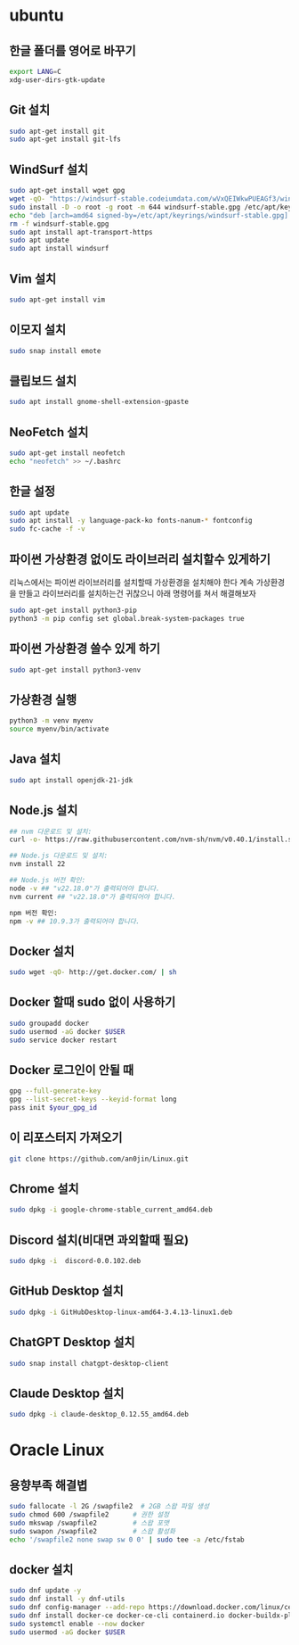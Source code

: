 # ubuntu
## 한글 폴더를 영어로 바꾸기

```bash
export LANG=C
xdg-user-dirs-gtk-update
```

## Git 설치

```bash
sudo apt-get install git
sudo apt-get install git-lfs
```

## WindSurf 설치

```bash
sudo apt-get install wget gpg
wget -qO- "https://windsurf-stable.codeiumdata.com/wVxQEIWkwPUEAGf3/windsurf.gpg" | gpg --dearmor > windsurf-stable.gpg
sudo install -D -o root -g root -m 644 windsurf-stable.gpg /etc/apt/keyrings/windsurf-stable.gpg
echo "deb [arch=amd64 signed-by=/etc/apt/keyrings/windsurf-stable.gpg] https://windsurf-stable.codeiumdata.com/wVxQEIWkwPUEAGf3/apt stable main" | sudo tee /etc/apt/sources.list.d/windsurf.list > /dev/null
rm -f windsurf-stable.gpg
sudo apt install apt-transport-https
sudo apt update
sudo apt install windsurf
```

## Vim 설치

```bash
sudo apt-get install vim
```

## 이모지 설치

```bash
sudo snap install emote
```

## 클립보드 설치

```bash
sudo apt install gnome-shell-extension-gpaste
```

## NeoFetch 설치

```bash
sudo apt-get install neofetch
echo "neofetch" >> ~/.bashrc
```

## 한글 설정

```bash
sudo apt update
sudo apt install -y language-pack-ko fonts-nanum-* fontconfig
sudo fc-cache -f -v
```

## 파이썬 가상환경 없이도 라이브러리 설치할수 있게하기

리눅스에서는 파이썬 라이브러리를 설치할때 가상환경을 설치해야 한다 계속 가상환경을 만들고 라이브러리를 설치하는건 귀찮으니 아래 명령어를 쳐서 해결해보자

```bash
sudo apt-get install python3-pip
python3 -m pip config set global.break-system-packages true
```

## 파이썬 가상환경 쓸수 있게 하기

```bash
sudo apt-get install python3-venv
```

## 가상환경 실행

```bash
python3 -m venv myenv
source myenv/bin/activate
```

## Java 설치

```bash
sudo apt install openjdk-21-jdk
```

## Node.js 설치

```bash
## nvm 다운로드 및 설치:
curl -o- https://raw.githubusercontent.com/nvm-sh/nvm/v0.40.1/install.sh | bash

## Node.js 다운로드 및 설치:
nvm install 22

## Node.js 버전 확인:
node -v ## "v22.18.0"가 출력되어야 합니다.
nvm current ## "v22.18.0"가 출력되어야 합니다.

npm 버전 확인:
npm -v ## 10.9.3가 출력되어야 합니다.
```

## Docker 설치

```bash
sudo wget -qO- http://get.docker.com/ | sh
```

## Docker 할때 sudo 없이 사용하기

```bash
sudo groupadd docker
sudo usermod -aG docker $USER
sudo service docker restart
```

## Docker 로그인이 안될 때

```bash
gpg --full-generate-key
gpg --list-secret-keys --keyid-format long
pass init $your_gpg_id
```

## 이 리포스터지 가져오기

```bash
git clone https://github.com/an0jin/Linux.git
```

## Chrome 설치

```bash
sudo dpkg -i google-chrome-stable_current_amd64.deb
```


## Discord 설치(비대면 과외할때 필요)

```bash
sudo dpkg -i  discord-0.0.102.deb
```

## GitHub Desktop 설치

```bash
sudo dpkg -i GitHubDesktop-linux-amd64-3.4.13-linux1.deb
```

## ChatGPT Desktop 설치

```bash
sudo snap install chatgpt-desktop-client
```

## Claude Desktop 설치

```bash
sudo dpkg -i claude-desktop_0.12.55_amd64.deb
```
# Oracle Linux

## 용향부족 해결볍

```bash
sudo fallocate -l 2G /swapfile2  # 2GB 스왑 파일 생성
sudo chmod 600 /swapfile2      # 권한 설정
sudo mkswap /swapfile2         # 스왑 포맷
sudo swapon /swapfile2         # 스왑 활성화
echo '/swapfile2 none swap sw 0 0' | sudo tee -a /etc/fstab
```

## docker 설치
```bash
sudo dnf update -y	
sudo dnf install -y dnf-utils
sudo dnf config-manager --add-repo https://download.docker.com/linux/centos/docker-ce.repo
sudo dnf install docker-ce docker-ce-cli containerd.io docker-buildx-plugin docker-compose-plugin
sudo systemctl enable --now docker
sudo usermod -aG docker $USER
```



